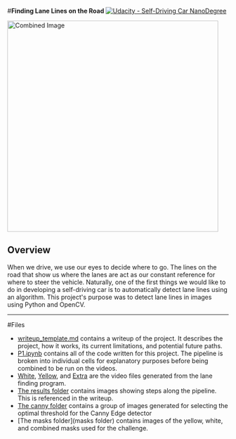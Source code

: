 #**Finding Lane Lines on the Road** 
[![Udacity - Self-Driving Car NanoDegree](https://s3.amazonaws.com/udacity-sdc/github/shield-carnd.svg)](http://www.udacity.com/drive)

<img src="laneLines_thirdPass.jpg" width="480" alt="Combined Image" />

Overview
---

When we drive, we use our eyes to decide where to go.  The lines on the road that show us where the lanes are act as our constant reference for where to steer the vehicle.  Naturally, one of the first things we would like to do in developing a self-driving car is to automatically detect lane lines using an algorithm. This project's purpose was to detect lane lines in images using Python and OpenCV.  

--- 

#Files

* [writeup_template.md](writeup_template.md) contains a writeup of the project. It describes the project, how it works, its current limitations, and potential future paths.
* [P1.ipynb](P1.ipynb) contains all of the code written for this project. The pipeline is broken into individual cells for explanatory purposes before being combined to be run on the videos.
* [White](white.mp4), [Yellow](yellow.mp4), and [Extra](extra.mp4) are the video files generated from the lane finding program.
* [The results folder](results/) contains images showing steps along the pipeline. This is referenced in the writeup.
* [The canny folder](canny/) contains a group of images generated for selecting the optimal threshold for the Canny Edge detector
* [The masks folder](masks folder) contains images of the yellow, white, and combined masks used for the challenge.


